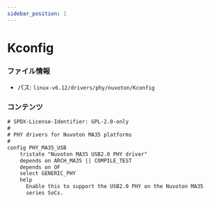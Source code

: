 ```yaml
---
sidebar_position: 1
---
```

# Kconfig

### ファイル情報

- パス: `linux-v6.12/drivers/phy/nuvoton/Kconfig`

### コンテンツ

```txt
# SPDX-License-Identifier: GPL-2.0-only
#
# PHY drivers for Nuvoton MA35 platforms
#
config PHY_MA35_USB
	tristate "Nuvoton MA35 USB2.0 PHY driver"
	depends on ARCH_MA35 || COMPILE_TEST
	depends on OF
	select GENERIC_PHY
	help
	  Enable this to support the USB2.0 PHY on the Nuvoton MA35
	  series SoCs.

```
